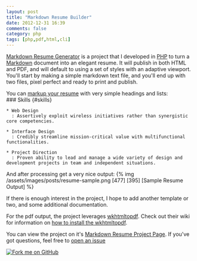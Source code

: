 ```yaml
---
layout: post
title: "Markdown Resume Builder"
date: 2012-12-31 16:39
comments: false
category: php
tags: [php,pdf,html,cli]
---
```


[Markdown Resume Generator][project] is a project that I developed in [PHP][php]
to turn a [Markdown][md] document into an elegant resume. It will publish in both
HTML and PDF, and will default to using a set of styles with an adaptive
viewport. You'll start by making a simple markdown text file, and you'll
end up with two files, pixel perfect and ready to print and publish.

You can [markup your resume][sample_md] with very simple headings and lists:  
    ### Skills {#skills}
    
    * Web Design
      : Assertively exploit wireless initiatives rather than synergistic core competencies.
    
    * Interface Design
      : Credibly streamline mission-critical value with multifunctional functionalities.
    
    * Project Direction
      : Proven ability to lead and manage a wide variety of design and development projects in team and independent situations.

And after processing get a very nice output:
{% img /assets/images/posts/resume-sample.png [477] [395] [Sample Resume Output] %}

If there is enough interest in the project, I hope to add another template or
two, and some additional documentation.

For the pdf output, the project leverages
[wkhtmltopdf][wkhtmltopdf]. Check out their wiki for information on 
[how to install the wkhtmltopdf][pdf_installer].

You can view the project on it's
[Markdown Resume Project Page][project]. If you've got questions, feel free to 
[open an issue][issues]

<a href="https://github.com/there4/markdown-resume" id="github">
  <img alt="Fork me on GitHub" src="http://s3.amazonaws.com/github/ribbons/forkme_right_darkblue_121621.png" />
</a>

[project]: http://there4development.com/markdown-resume
[issues]: http://there4development.com/markdown-resume/issues
[md]: http://daringfireball.net/projects/markdown
[php]: http://www.php.net
[sample_md]: https://raw.github.com/there4/markdown-resume/master/resume/sample.md
[wkhtmltopdf]: https://code.google.com/p/wkhtmltopdf
[pdf_installer]: https://github.com/pdfkit/pdfkit/wiki/Installing-WKHTMLTOPDF
[brew]: http://mxcl.github.com/homebrew

